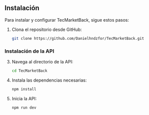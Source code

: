 ## Instalación

Para instalar y configurar TecMarketBack, sigue estos pasos:

1. Clona el repositorio desde GitHub:
    ```bash
    git clone https://github.com/Danielhndzfor/TecMarketBack.git
    ```

### Instalación de la API

3. Navega al directorio de la API:
    ```bash
    cd TecMarketBack
    ```

4. Instala las dependencias necesarias:
    ```bash
    npm install
    ```

5. Inicia la API:
    ```bash
    npm run dev
    ```